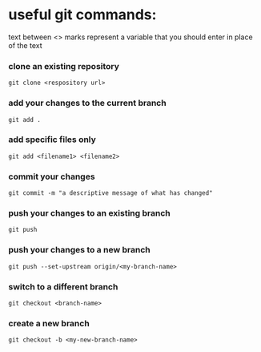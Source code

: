 # useful git commands:
text between <> marks represent a variable that you should enter in place of the text

### clone an existing repository
```
git clone <respository url>
```

### add your changes to the current branch
```
git add .
```

### add specific files only
```
git add <filename1> <filename2>
```

### commit your changes
```
git commit -m "a descriptive message of what has changed"
```

### push your changes to an existing branch
```
git push
```

### push your changes to a new branch
```
git push --set-upstream origin/<my-branch-name>
```

### switch to a different branch
```
git checkout <branch-name>
```


### create a new branch
```
git checkout -b <my-new-branch-name>
```
